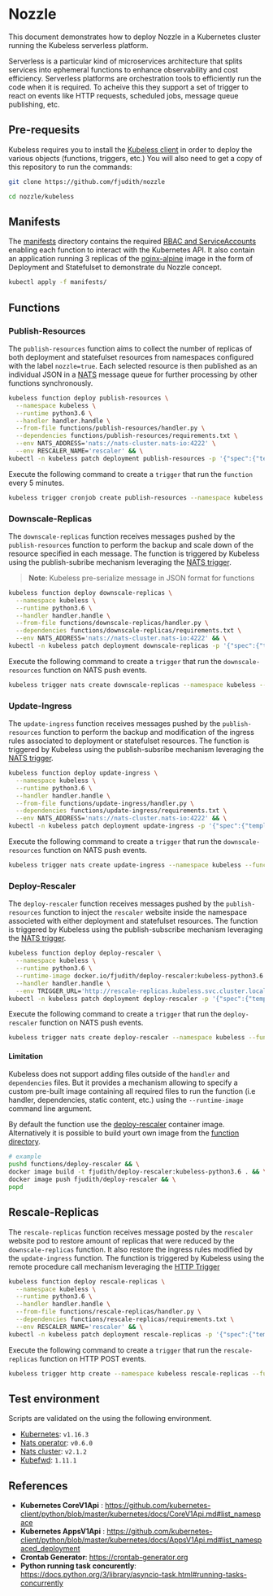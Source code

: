 # Nozzle

This document demonstrates how to deploy Nozzle in a Kubernetes cluster running the Kubeless serverless platform.

Serverless is a particular kind of microservices architecture that splits services into ephemeral functions to enhance observability and cost efficiency.
Serverless platforms are orchestration tools to efficiently run the code when it is required. To acheive this they support a set of trigger to react on events like HTTP requests, scheduled jobs, message queue publishing, etc.

## Pre-requesits

Kubeless requires you to install the [Kubeless client](https://github.com/kubeless/kubeless/releases) in order to deploy the various objects (functions, triggers, etc.)
You will also need to get a copy of this repository to run the commands:

```bash
git clone https://github.com/fjudith/nozzle

cd nozzle/kubeless
```

## Manifests

The [manifests](./manifests/) directory contains the required [RBAC and ServiceAccounts](https://kubernetes.io/docs/reference/access-authn-authz/rbac/) enabling each function to interact with the Kubernetes API.
It also contain an application running 3 replicas of the [nginx-alpine](https://hub.docker.com/r/amd64/nginx) image in the form of Deployment and Statefulset to demonstrate du Nozzle concept.

```bash
kubectl apply -f manifests/
```

## Functions

### Publish-Resources

The `publish-resources` function aims to collect the number of replicas of both deployment and statefulset resources from namespaces configured with the label `nozzle=true`.
Each selected resource is then published as an individual JSON in a [NATS](https://nats.io) message queue for further processing by other functions synchronously.

```bash
kubeless function deploy publish-resources \
  --namespace kubeless \
  --runtime python3.6 \
  --handler handler.handle \
  --from-file functions/publish-resources/handler.py \
  --dependencies functions/publish-resources/requirements.txt \
  --env NATS_ADDRESS='nats://nats-cluster.nats-io:4222' \
  --env RESCALER_NAME='rescaler' && \
kubectl -n kubeless patch deployment publish-resources -p '{"spec":{"template":{"spec":{"serviceAccountName":"kubeless-replica-view"}}}}'
```

Execute the following command to create a `trigger` that run the `function` every 5 minutes.

```bash
kubeless trigger cronjob create publish-resources --namespace kubeless --function publish-resources --schedule '*/5 * * * *'
```

### Downscale-Replicas

The `downscale-replicas` function receives messages pushed by the `publish-resources` function to perform the backup and scale down of the resource specified in each message.
The function is triggered by Kubeless using the publish-subribe mechanism leveraging the [NATS trigger](https://kubeless.io/docs/pubsub-functions/).

> **Note**: Kubeless pre-serialize message in JSON format for functions

```bash
kubeless function deploy downscale-replicas \
  --namespace kubeless \
  --runtime python3.6 \
  --handler handler.handle \
  --from-file functions/downscale-replicas/handler.py \
  --dependencies functions/downscale-replicas/requirements.txt \
  --env NATS_ADDRESS='nats://nats-cluster.nats-io:4222' && \
kubectl -n kubeless patch deployment downscale-replicas -p '{"spec":{"template":{"spec":{"serviceAccountName":"kubeless-replica-manage"}}}}'
```

Execute the following command to create a `trigger` that run the `downscale-resources` function on NATS push events.

```bash
kubeless trigger nats create downscale-replicas --namespace kubeless --function-selector created-by=kubeless,function=downscale-replicas --trigger-topic 'k8s_replicas'
```

### Update-Ingress

The `update-ingress` function receives messages pushed by the `publish-resources` function to perform the backup and modification of the ingress rules associated to deployment or statefulset resources.
The function is triggered by Kubeless using the publish-subsribe mechanism leveraging the [NATS trigger](https://kubeless.io/docs/pubsub-functions/).

```bash
kubeless function deploy update-ingress \
  --namespace kubeless \
  --runtime python3.6 \
  --handler handler.handle \
  --from-file functions/update-ingress/handler.py \
  --dependencies functions/update-ingress/requirements.txt \
  --env NATS_ADDRESS='nats://nats-cluster.nats-io:4222' && \
kubectl -n kubeless patch deployment update-ingress -p '{"spec":{"template":{"spec":{"serviceAccountName":"kubeless-ingress-manage"}}}}'
```

Execute the following command to create a `trigger` that run the `downscale-resources` function on NATS push events.

```bash
kubeless trigger nats create update-ingress --namespace kubeless --function-selector created-by=kubeless,function=update-ingress --trigger-topic 'k8s_replicas'
```

### Deploy-Rescaler

The `deploy-rescaler` function receives messages pushed by the `publish-resources` function to inject the `rescaler` website inside the namespace associeted with either deployment and statefulset resources.
The function is triggered by Kubeless using the publish-subscribe mechanism leveraging the [NATS trigger](https://kubeless.io/docs/pubsub-functions/).

```bash
kubeless function deploy deploy-rescaler \
  --namespace kubeless \
  --runtime python3.6 \
  --runtime-image docker.io/fjudith/deploy-rescaler:kubeless-python3.6 \
  --handler handler.handle \
  --env TRIGGER_URL='http://rescale-replicas.kubeless.svc.cluster.local:8080' && \
kubectl -n kubeless patch deployment deploy-rescaler -p '{"spec":{"template":{"spec":{"serviceAccountName":"kubeless-deployment-manage"}}}}'
```

Execute the following command to create a `trigger` that run the `deploy-rescaler` function on NATS push events.

```bash
kubeless trigger nats create deploy-rescaler --namespace kubeless --function-selector created-by=kubeless,function=deploy-rescaler --trigger-topic 'k8s_ingresses'
```

#### Limitation

Kubeless does not support adding files outside of the `handler` and `dependencies` files.
But it provides a mechanism allowing to specify a custom pre-built image containing all required files to run the function (i.e handler, dependencies, static content, etc.) using the `--runtime-image` command line argument.

By default the function use the [deploy-rescaler](https://hub.docker.com/r/fjudith/deploy-rescaler) container image.
Alternatively it is possible to build yourt own image from the [function directory](./functions/deploy-rescaler).

```bash
# example
pushd functions/deploy-rescaler && \
docker image build -t fjudith/deploy-rescaler:kubeless-python3.6 . && \
docker image push fjudith/deploy-rescaler && \
popd
```

## Rescale-Replicas

The `rescale-replicas` function receives message posted by the `rescaler` website pod to restore amount of replicas that were reduced by the `downscale-replicas` function. It also restore the ingress rules modified by the `update-ingress` function.
The function is triggered by Kubeless using the remote procedure call mechanism leveraging the [HTTP Trigger](https://kubeless.io/docs/http-triggers/)

```bash
kubeless function deploy rescale-replicas \
  --namespace kubeless \
  --runtime python3.6 \
  --handler handler.handle \
  --from-file functions/rescale-replicas/handler.py \
  --dependencies functions/rescale-replicas/requirements.txt \
  --env RESCALER_NAME='rescaler' && \
kubectl -n kubeless patch deployment rescale-replicas -p '{"spec":{"template":{"spec":{"serviceAccountName":"kubeless-rescale-manage"}}}}'
```

Execute the following command to create a `trigger` that run the `rescale-replicas` function on HTTP POST events.

```bash
kubeless trigger http create --namespace kubeless rescale-replicas --function-name rescale-replicas
```

## Test environment

Scripts are validated on the using the following environment.

* [Kubernetes](https://github.com/kubernetes/kubernetes): `v1.16.3`
* [Nats operator](https://github.com/nats-io/nats-operator): `v0.6.0`
* [Nats cluster](https://github.com/nats-io/nats-server): `v2.1.2`
* [Kubefwd](https://github.com/txn2/kubefwd): `1.11.1`

## References

* **Kubernetes CoreV1Api** : <https://github.com/kubernetes-client/python/blob/master/kubernetes/docs/CoreV1Api.md#list_namespace>
* **Kubernetes AppsV1Api** : <https://github.com/kubernetes-client/python/blob/master/kubernetes/docs/AppsV1Api.md#list_namespaced_deployment>
* **Crontab Generator**: <https://crontab-generator.org>
* **Python running task concurently**: <https://docs.python.org/3/library/asyncio-task.html#running-tasks-concurrently>
